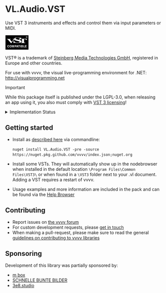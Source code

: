 # VL.Audio.VST
Use VST 3 instruments and effects and control them via input parameters or MIDI. 

<img src=".github/images/vst.png" width="15%" alt="VST Compatiblen" />

VST® is a trademark of [Steinberg Media Technologies GmbH](https://www.steinberg.net/), registered in Europe and other countries.

For use with vvvv, the visual live-programming environment for .NET: http://visualprogramming.net

> [!IMPORTANT]
> While this package itself is published under the LGPL-3.0, when releasing an app using it, you also must comply with [VST 3 licensing](https://steinbergmedia.github.io/vst3_dev_portal/pages/VST+3+Licensing/What+are+the+licensing+options.html)!

<details> <summary>Implementation Status</summary>
Compare [VST 3 Technical Documentation](https://steinbergmedia.github.io/vst3_dev_portal/pages/Technical+Documentation/Index.html)

| Implemented Interfaces | Status  |
| ------------- | ------------- |
| IAttributeList | done |
| IComponentHandler | parameter editing yes, restart calls ignored |
| IEventList | done |
| IUnitHandler | done |
| IHostApplication | done |
| IMessage | done |
| IParamValueQueue | done |
| IParameterChanges | done |
| IPlugFrame | done |

| Consumed Interfaces (from the plugin) | Status  |
| ------------- | ------------- |
| IComponent | state yes, bus count and info only main, IO mode no |
| IAudioProcessor | assuming stereo only |
| IEditController | done |
| IConnectionPoint | yes, using a connection proxy which ensures any notifications are done on main thread |
| IUnitInfo | only to read hierachy when creating channels for parameters |
| IProgramListData | no |
| IUnitData | no |
| IPlugView | sizing yes, keyboard handling no |

| Additional | Status  |
| ------------- | ------------- |
| Multiple Dynamic I/O Support | no |
| Silence flags | no |
| Parameter MIDI Mapping | yes |
| Parameter Finder | no |
| Audio Presentation Latency | no |
| Dirty State, Open Editor Request and UI Group Editing Support | no |
| KnobMode, Open Help & Open Aboutbox | no |
| Note Expression | no |
| Key Switch | no |
| Remote Presentation of Parameters | no |
| Context Menu | no |
| Enhanced Linked Parameters | no |
| iOS Inter-App Audio | no |
| Preset Meta-Information | no |
| Channel Context Info | no |
| Unit-Bus Assignment Change | no |
| Prefetchable | no |
| Automation State | no |
| PlugView Content Scaling | yes |
| Request Bus Activation | no |
| UI Snapshots | no |
| NoteExpression Physical UI Mapping | no |
| Legacy MIDI CC Out Event | no |
| MIDI Learn | yes |
| Host Query Interface support | no |
| MPE support for Wrappers | no |
| Parameter Function Name | no |
| Progress display | no |
| Process Context Requirements | no |
| Control Voltage Bus Flag | no |
| Module Info and Plug-in Compatibility | no |
| Get Current SystemTime | no |
| Process  Requirements | no |
| Data Transfert Between Processor/Controller | no |
| Remap Parameter ID | no |
</details> 

## Getting started
- Install as [described here](https://thegraybook.vvvv.org/reference/hde/managing-nugets.html) via commandline:

    `nuget install VL.Audio.VST -pre -source https://nuget.pkg.github.com/vvvv/index.json;nuget.org`

- Install some VSTs. They will automatically show up in the nodebrowser when installed in the default location `\Program Files\Common Files\VST3\` or when found in a `\VST3` folder next to your .vl document. Adding a VST requires a restart of vvvv.
- Usage examples and more information are included in the pack and can be found via the [Help Browser](https://thegraybook.vvvv.org/reference/hde/findinghelp.html)

## Contributing
- Report issues on [the vvvv forum](https://discourse.vvvv.org/c/vvvv-gamma/28)
- For custom development requests, please [get in touch](mailto:devvvvs@vvvv.org)
- When making a pull-request, please make sure to read the general [guidelines on contributing to vvvv libraries](https://thegraybook.vvvv.org/reference/extending/contributing.html)

## Sponsoring
Development of this library was partially sponsored by:  
* [m box](https://www.m-box.de/)
* [SCHNELLE BUNTE BILDER](https://schnellebuntebilder.de/)
* [3e8.studio](https://3e8.studio/)
